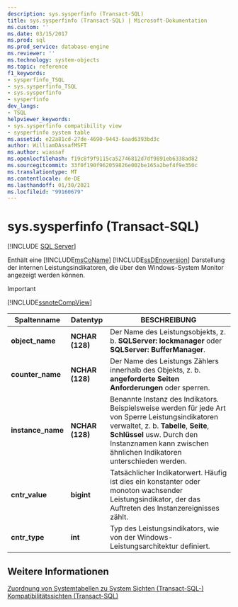 ```yaml
---
description: sys.sysperfinfo (Transact-SQL)
title: sys.sysperfinfo (Transact-SQL) | Microsoft-Dokumentation
ms.custom: ''
ms.date: 03/15/2017
ms.prod: sql
ms.prod_service: database-engine
ms.reviewer: ''
ms.technology: system-objects
ms.topic: reference
f1_keywords:
- sysperfinfo_TSQL
- sys.sysperfinfo_TSQL
- sys.sysperfinfo
- sysperfinfo
dev_langs:
- TSQL
helpviewer_keywords:
- sys.sysperfinfo compatibility view
- sysperfinfo system table
ms.assetid: e22a81cd-27de-4690-9443-6aad6393bd3c
author: WilliamDAssafMSFT
ms.author: wiassaf
ms.openlocfilehash: f19c8f9f9115ca52746812d7df9891eb6338ad82
ms.sourcegitcommit: 33f0f190f962059826e002be165a2bef4f9e350c
ms.translationtype: MT
ms.contentlocale: de-DE
ms.lasthandoff: 01/30/2021
ms.locfileid: "99160679"
---
```

# <a name="syssysperfinfo-transact-sql"></a>sys.sysperfinfo (Transact-SQL)
[!INCLUDE [SQL Server](../../includes/applies-to-version/sqlserver.md)]

  Enthält eine [!INCLUDE[msCoName](../../includes/msconame-md.md)] [!INCLUDE[ssDEnoversion](../../includes/ssdenoversion-md.md)] Darstellung der internen Leistungsindikatoren, die über den Windows-System Monitor angezeigt werden können.  
  
> [!IMPORTANT]  
>  [!INCLUDE[ssnoteCompView](../../includes/ssnotecompview-md.md)]  
  
|Spaltenname|Datentyp|BESCHREIBUNG|  
|-----------------|---------------|-----------------|  
|**object_name**|**NCHAR (128)**|Der Name des Leistungsobjekts, z. b. **SQLServer: lockmanager** oder **SQLServer: BufferManager**.|  
|**counter_name**|**NCHAR (128)**|Der Name des Leistungs Zählers innerhalb des Objekts, z. b. **angeforderte** **Seiten Anforderungen** oder sperren.|  
|**instance_name**|**NCHAR (128)**|Benannte Instanz des Indikators. Beispielsweise werden für jede Art von Sperre Leistungsindikatoren verwaltet, z. b. **Tabelle**, **Seite**, **Schlüssel** usw. Durch den Instanznamen kann zwischen ähnlichen Indikatoren unterschieden werden.|  
|**cntr_value**|**bigint**|Tatsächlicher Indikatorwert. Häufig ist dies ein konstanter oder monoton wachsender Leistungsindikator, der das Auftreten des Instanzereignisses zählt.|  
|**cntr_type**|**int**|Typ des Leistungsindikators, wie von der Windows-Leistungsarchitektur definiert.|  
  
## <a name="see-also"></a>Weitere Informationen  
 [Zuordnung von Systemtabellen zu System Sichten &#40;Transact-SQL-&#41;](../../relational-databases/system-tables/mapping-system-tables-to-system-views-transact-sql.md)   
 [Kompatibilitätssichten &#40;Transact-SQL&#41;](~/relational-databases/system-compatibility-views/system-compatibility-views-transact-sql.md)  
  
  
